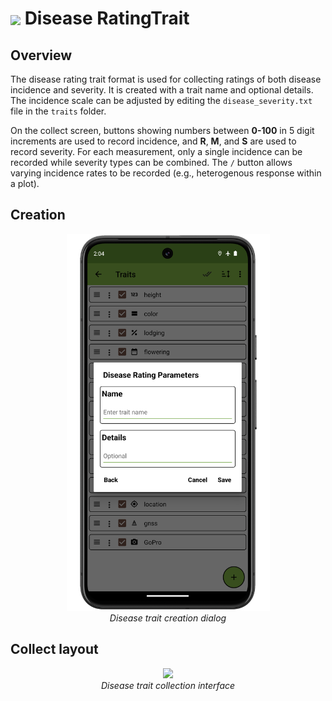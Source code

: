 <img ref="disease" style="vertical-align: middle;" src="_static/icons/formats/bug.png" width="40px"> Disease RatingTrait
======================================================================

Overview
--------

The disease rating trait format is used for collecting ratings of both disease incidence and severity. It is created with a trait name and optional
details. The incidence scale can be adjusted by editing the
`disease_severity.txt` file in the `traits` folder.

On the collect screen, buttons showing numbers between **0-100** in 5 digit
increments are used to record incidence, and **R**, **M**, and **S** are
used to record severity. For each measurement, only a single incidence
can be recorded while severity types can be combined. The `/` button
allows varying incidence rates to be recorded (e.g., heterogenous
response within a plot).

Creation
--------

<figure align="center" class="image">
  <img src="_static/images/traits/formats/create_disease_framed.png" width="325px"> 
  <figcaption><i>Disease trait creation dialog</i></figcaption> 
</figure>

Collect layout
--------------

<figure align="center" class="image">
  <img src="_static/images/traits/formats/collect_disease_framed.png" width="350px"> 
  <figcaption><i>Disease trait collection interface</i></figcaption> 
</figure>
